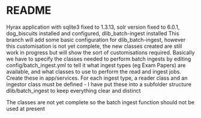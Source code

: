 # README

Hyrax application with sqlite3 fixed to 1.3.13, solr version fixed to 6.0.1,
 dog_biscuits installed and configured, dlib_batch-ingest installed
This branch will add some basic configuration for dlib_batch-ingest, however
this customisation is not yet complete, the new classes created are still work
in progress but will show the sort of customisations required. Basically we have
to specify the classes needed to perform batch ingests by editing
config/batch_ingest.yml to tell it what ingest types (eg Exam Papers) are
available, and what classes to use to perform the read and ingest jobs.
Create these in app/services.
For each ingest type, a reader class and an ingestor class must be defined - I
have put these into a subfolder structure dlib/batch_ingest to keep everything
clear and distinct

The classes are not yet complete so the batch ingest function should not be
used at present
